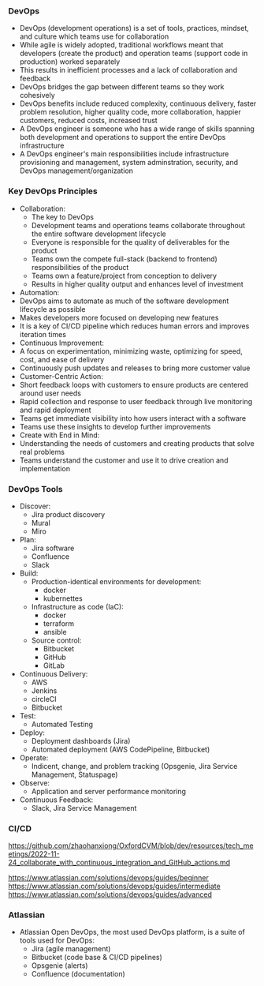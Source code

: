 ### DevOps
- DevOps (development operations) is a set of tools, practices, mindset, and culture which teams use for collaboration
- While agile is widely adopted, traditional workflows meant that developers (create the product) and operation teams (support code in production) worked separately
- This results in inefficient processes and a lack of collaboration and feedback
- DevOps bridges the gap between different teams so they work cohesively
- DevOps benefits include reduced complexity, continuous delivery, faster problem resolution, higher quality code, more collaboration, happier customers, reduced costs, increased trust
- A DevOps engineer is someone who has a wide range of skills spanning both development and operations to support the entire DevOps infrastructure
- A DevOps engineer's main responsibilities include infrastructure provisioning and management, system adminstration, security, and DevOps management/organization

### Key DevOps Principles
- Collaboration:
  - The key to DevOps
  - Development teams and operations teams collaborate throughout the entire software development lifecycle
  - Everyone is responsible for the quality of deliverables for the product
  - Teams own the compete full-stack (backend to frontend) responsibilities of the product
  - Teams own a feature/project from conception to delivery
  - Results in higher quality output and enhances level of investment
 - Automation:
  - DevOps aims to automate as much of the software development lifecycle as possible
  - Makes developers more focused on developing new features
  - It is a key of CI/CD pipeline which reduces human errors and improves iteration times
 - Continuous Improvement:
  - A focus on experimentation, minimizing waste, optimizing for speed, cost, and ease of delivery
  - Continuously push updates and releases to bring more customer value
 - Customer-Centric Action:
  - Short feedback loops with customers to ensure products are centered around user needs
  - Rapid collection and response to user feedback through live monitoring and rapid deployment
  - Teams get immediate visibility into how users interact with a software
  - Teams use these insights to develop further improvements
 - Create with End in Mind:
  - Understanding the needs of customers and creating products that solve real problems
  - Teams understand the customer and use it to drive creation and implementation

### DevOps Tools
- Discover:
  - Jira product discovery
  - Mural
  - Miro
- Plan:
  - Jira software
  - Confluence
  - Slack
- Build:
  - Production-identical environments for development:
    - docker
    - kubernettes
  - Infrastructure as code (IaC):
    - docker
    - terraform
    - ansible
  - Source control:
    - Bitbucket
    - GitHub
    - GitLab
- Continuous Delivery:
  - AWS
  - Jenkins
  - circleCI
  - Bitbucket
- Test:
  - Automated Testing
- Deploy:
  - Deployment dashboards (Jira)
  - Automated deployment (AWS CodePipeline, Bitbucket)
- Operate:
  - Indicent, change, and problem tracking (Opsgenie, Jira Service Management, Statuspage)
- Observe:
  - Application and server performance monitoring
- Continuous Feedback:
  - Slack, Jira Service Management

### CI/CD
https://github.com/zhaohanxiong/OxfordCVM/blob/dev/resources/tech_meetings/2022-11-24_collaborate_with_continuous_integration_and_GitHub_actions.md

https://www.atlassian.com/solutions/devops/guides/beginner
https://www.atlassian.com/solutions/devops/guides/intermediate
https://www.atlassian.com/solutions/devops/guides/advanced

### Atlassian
- Atlassian Open DevOps, the most used DevOps platform, is a suite of tools used for DevOps:
  - Jira (agile management)
  - Bitbucket (code base & CI/CD pipelines)
  - Opsgenie (alerts)
  - Confluence (documentation)
